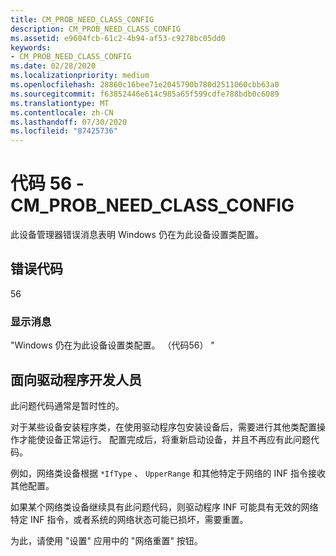 ```yaml
---
title: CM_PROB_NEED_CLASS_CONFIG
description: CM_PROB_NEED_CLASS_CONFIG
ms.assetid: e9604fcb-61c2-4b94-af53-c9278bc05dd0
keywords:
- CM_PROB_NEED_CLASS_CONFIG
ms.date: 02/28/2020
ms.localizationpriority: medium
ms.openlocfilehash: 28860c16bee71e2045790b780d2511060cbb63a0
ms.sourcegitcommit: f63852446e614c985a65f599cdfe788bdb0c6089
ms.translationtype: MT
ms.contentlocale: zh-CN
ms.lasthandoff: 07/30/2020
ms.locfileid: "87425736"
---
```

# <a name="code-56---cm_prob_need_class_config"></a>代码 56 - CM_PROB_NEED_CLASS_CONFIG

此设备管理器错误消息表明 Windows 仍在为此设备设置类配置。


## <a name="error-code"></a>错误代码

56

### <a name="display-message"></a>显示消息

"Windows 仍在为此设备设置类配置。 （代码56） "


## <a name="for-driver-developers"></a>面向驱动程序开发人员

此问题代码通常是暂时性的。

对于某些设备安装程序类，在使用驱动程序包安装设备后，需要进行其他类配置操作才能使设备正常运行。  配置完成后，将重新启动设备，并且不再应有此问题代码。

例如，网络类设备根据 `*IfType` 、 `UpperRange` 和其他特定于网络的 INF 指令接收其他配置。

如果某个网络类设备继续具有此问题代码，则驱动程序 INF 可能具有无效的网络特定 INF 指令，或者系统的网络状态可能已损坏，需要重置。

为此，请使用 "设置" 应用中的 "网络重置" 按钮。
